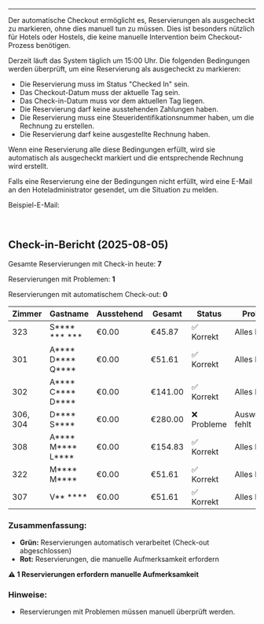 ---
Der automatische Checkout ermöglicht es, Reservierungen als ausgecheckt zu markieren, ohne dies manuell tun zu müssen. 
Dies ist besonders nützlich für Hotels oder Hostels, die keine manuelle Intervention beim Checkout-Prozess benötigen.

Derzeit läuft das System täglich um 15:00 Uhr.
Die folgenden Bedingungen werden überprüft, um eine Reservierung als ausgecheckt zu markieren:
- Die Reservierung muss im Status "Checked In" sein.
- Das Checkout-Datum muss der aktuelle Tag sein.
- Das Check-in-Datum muss vor dem aktuellen Tag liegen.
- Die Reservierung darf keine ausstehenden Zahlungen haben.
- Die Reservierung muss eine Steueridentifikationsnummer haben, um die Rechnung zu erstellen.
- Die Reservierung darf keine ausgestellte Rechnung haben.

Wenn eine Reservierung alle diese Bedingungen erfüllt, wird sie automatisch als ausgecheckt markiert und die entsprechende Rechnung wird erstellt.

Falls eine Reservierung eine der Bedingungen nicht erfüllt, wird eine E-Mail an den Hoteladministrator gesendet, um die Situation zu melden.

Beispiel-E-Mail:
  
<br>

## Check-in-Bericht (2025-08-05)

Gesamte Reservierungen mit Check-in heute: **7**

Reservierungen mit Problemen: **1**

Reservierungen mit automatischem Check-out: **0**

| Zimmer | Gastname | Ausstehend | Gesamt | Status | Probleme | Link |
| --- | --- | --- | --- | --- | --- | --- |
| 323 | S****  *** *** | €0.00 | €45.87 | ✅ Korrekt | Alles korrekt | [Reservierung anzeigen](#) |
| 301 | A****  D****  Q**** | €0.00 | €51.61 | ✅ Korrekt | Alles korrekt | [Reservierung anzeigen](#) |
| 302 | A****  C****  D**** | €0.00 | €141.00 | ✅ Korrekt | Alles korrekt | [Reservierung anzeigen](#) |
| 306, 304 | D****  S**** | €0.00 | €280.00 | ❌ Probleme | Ausweis/Pass fehlt | [Reservierung anzeigen](#) |
| 308 | A****  M****  L**** | €0.00 | €154.83 | ✅ Korrekt | Alles korrekt | [Reservierung anzeigen](#) |
| 322 | M****  M**** | €0.00 | €51.61 | ✅ Korrekt | Alles korrekt | [Reservierung anzeigen](#) |
| 307 | V** **** | €0.00 | €51.61 | ✅ Korrekt | Alles korrekt | [Reservierung anzeigen](#) |

### Zusammenfassung:

*   **Grün:** Reservierungen automatisch verarbeitet (Check-out abgeschlossen)
*   **Rot:** Reservierungen, die manuelle Aufmerksamkeit erfordern

**⚠️ 1 Reservierungen erfordern manuelle Aufmerksamkeit**


### Hinweise:
- Reservierungen mit Problemen müssen manuell überprüft werden.
